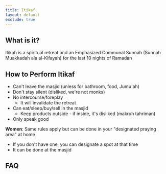 ```yaml
---
title: Itikaf
layout: default
exclude: true
---
```


## What is it?
Itikah is a spiritual retreat and an Emphasized Communal Sunnah (Sunnah Muakkadah ala al-Kifayah) for the last 10 nights of Ramadan

## How to Perform Itikaf
* Can't leave the masjid (unless for bathroom, food, Jumu'ah)
* Don't stay silent (disliked, we're not monks)
* No intercourse/foreplay
  * It will invalidate the retreat
* Can eat/sleep/buy/sell in the masjid
  * Keep products outside - if inside, it's disliked (makruh tahriman)
* Only speak good

**Women**: Same rules apply but can be done in your "designated praying area" at home
 * If you don't have one, you can designate a spot at that time
 * It can be done at the masjid

## FAQ
